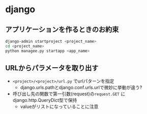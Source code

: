 # django

## アプリケーションを作るときのお約束

```sh
django-admin startproject <project_name>
cd <project_name>
python managee.py startapp <app_name>
```

## URLからパラメータを取り出す

* `<project>/<project>/url.py` でurlパターンを指定
  * django.urls.pathとdjango.conf.urls.urlで微妙に挙動が違う?
* 呼び出し先の関数で第一引数(request)の`request.GET` にdjango.http.QueryDict型で保持
  * valueがリストになっていることに注意